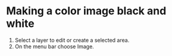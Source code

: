 # Making a color image black and white

1. Select a layer to edit or create a selected area.
2. On the menu bar choose Image. 
